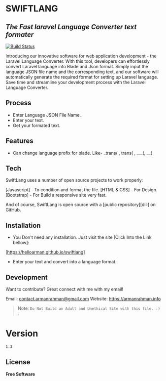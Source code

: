 # SWIFTLANG
## _The Fast laravel Language Converter text formater_



[![Build Status](https://travis-ci.org/joemccann/dillinger.svg?branch=master)](https://helloarman.github.io/swiftman)

Introducing our innovative software for web application development - the Laravel Language Converter. With this tool, developers can effortlessly convert Laravel language into Blade and Json format. Simply input the language JSON file name and the corresponding text, and our software will automatically generate the required format for setting up Laravel language. Save time and streamline your development process with the Laravel Language Converter.

## Process
- Enter Language JSON File Name.
- Enter your text.
- Get your formated text.

## Features

- Can change language profix for blade. Like- _trans( , trans( , ___(, __(

## Tech

SwiftLang uses a number of open source projects to work properly:

[Javascript] - To condition and format the file.
[HTML & CSS] - For Design.
[Bootstrap] - For Build a responsive site very fast.

And of course, SwiftLang is open source with a [public repository][dill] on GitHub.
## Installation

- You Don't need any installation. Just visit the site [Click Into the Link bellow]:

[https://helloarman.github.io/swiftlang]

- Enter your text and convert into a language format.


## Development

Want to contribute? Great connect with me with my email!

Email: contact.armanrahman@gmail.com
Website: https://armanrahman.info


> Note: `Do Not Build an Adult and Unethical Site with this file. :)` .



# Version
```sh
1.3
```

## License


**Free Software**


